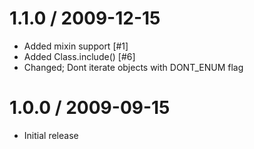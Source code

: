 
1.1.0 / 2009-12-15
==================

  * Added mixin support [#1]
  * Added Class.include() [#6]
  * Changed; Dont iterate objects with DONT_ENUM flag

1.0.0 / 2009-09-15
==================

  * Initial release
